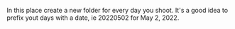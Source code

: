 In this place create a new folder for every day you shoot. It's a good idea to prefix yout days with a date, ie 20220502 for May 2, 2022. 